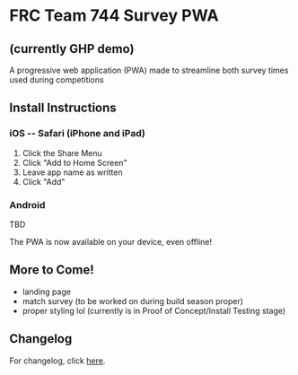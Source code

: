 # FRC Team 744 Survey PWA
## (currently GHP demo)
A progressive web application (PWA) made to streamline both survey times used during competitions

## Install Instructions
### iOS -- Safari (iPhone and iPad)
1. Click the Share Menu
2. Click "Add to Home Screen"
3. Leave app name as written
4. Click "Add"

### Android
TBD

The PWA is now available on your device, even offline!

## More to Come!
- landing page
- match survey (to be worked on during build season proper)
- proper styling lol (currently is in Proof of Concept/Install Testing stage)

## Changelog
For changelog, click [here](https://github.com/arifire21/744-survey-pwa/blob/main/changelog.md).
